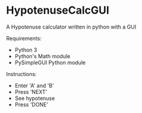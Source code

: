 # HypotenuseCalcGUI
A Hypotenuse calculator written in python with a GUI

Requirements: 
 - Python 3
 - Python's Math module
 - PySimpleGUI Python module

Instructions:
 - Enter 'A' and 'B'
 - Press 'NEXT'
 - See hypotenuse
 - Press 'DONE'
